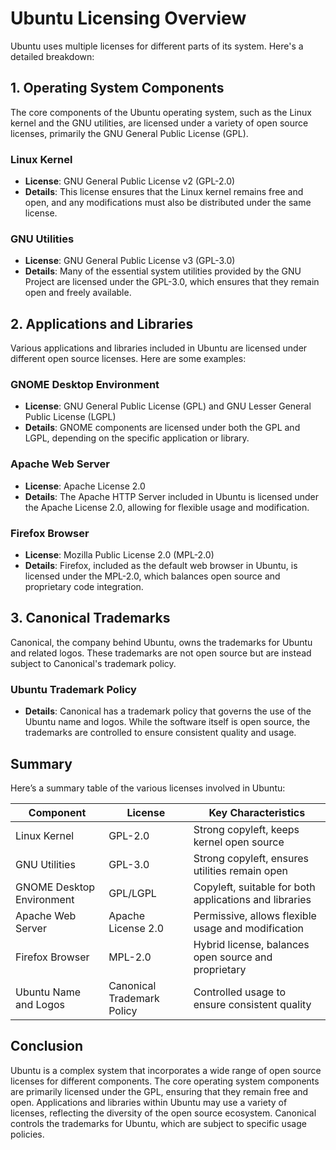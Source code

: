 
# Ubuntu Licensing Overview

Ubuntu uses multiple licenses for different parts of its system. Here's a detailed breakdown:

## 1. Operating System Components

The core components of the Ubuntu operating system, such as the Linux kernel and the GNU utilities, are licensed under a variety of open source licenses, primarily the GNU General Public License (GPL).

### Linux Kernel
- **License**: GNU General Public License v2 (GPL-2.0)
- **Details**: This license ensures that the Linux kernel remains free and open, and any modifications must also be distributed under the same license.

### GNU Utilities
- **License**: GNU General Public License v3 (GPL-3.0)
- **Details**: Many of the essential system utilities provided by the GNU Project are licensed under the GPL-3.0, which ensures that they remain open and freely available.

## 2. Applications and Libraries

Various applications and libraries included in Ubuntu are licensed under different open source licenses. Here are some examples:

### GNOME Desktop Environment
- **License**: GNU General Public License (GPL) and GNU Lesser General Public License (LGPL)
- **Details**: GNOME components are licensed under both the GPL and LGPL, depending on the specific application or library.

### Apache Web Server
- **License**: Apache License 2.0
- **Details**: The Apache HTTP Server included in Ubuntu is licensed under the Apache License 2.0, allowing for flexible usage and modification.

### Firefox Browser
- **License**: Mozilla Public License 2.0 (MPL-2.0)
- **Details**: Firefox, included as the default web browser in Ubuntu, is licensed under the MPL-2.0, which balances open source and proprietary code integration.

## 3. Canonical Trademarks

Canonical, the company behind Ubuntu, owns the trademarks for Ubuntu and related logos. These trademarks are not open source but are instead subject to Canonical's trademark policy.

### Ubuntu Trademark Policy
- **Details**: Canonical has a trademark policy that governs the use of the Ubuntu name and logos. While the software itself is open source, the trademarks are controlled to ensure consistent quality and usage.

## Summary

Here’s a summary table of the various licenses involved in Ubuntu:

| Component                  | License                         | Key Characteristics                               |
|----------------------------|---------------------------------|--------------------------------------------------|
| Linux Kernel               | GPL-2.0                         | Strong copyleft, keeps kernel open source         |
| GNU Utilities              | GPL-3.0                         | Strong copyleft, ensures utilities remain open    |
| GNOME Desktop Environment  | GPL/LGPL                        | Copyleft, suitable for both applications and libraries |
| Apache Web Server          | Apache License 2.0              | Permissive, allows flexible usage and modification |
| Firefox Browser            | MPL-2.0                         | Hybrid license, balances open source and proprietary |
| Ubuntu Name and Logos      | Canonical Trademark Policy      | Controlled usage to ensure consistent quality      |

## Conclusion

Ubuntu is a complex system that incorporates a wide range of open source licenses for different components. The core operating system components are primarily licensed under the GPL, ensuring that they remain free and open. Applications and libraries within Ubuntu may use a variety of licenses, reflecting the diversity of the open source ecosystem. Canonical controls the trademarks for Ubuntu, which are subject to specific usage policies.
